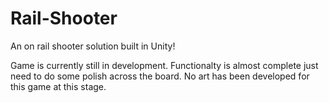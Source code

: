 # Rail-Shooter
An on rail shooter solution built in Unity!

Game is currently still in development. Functionalty is almost complete just need to do some polish across the board. No art has been developed for this game at this stage.
